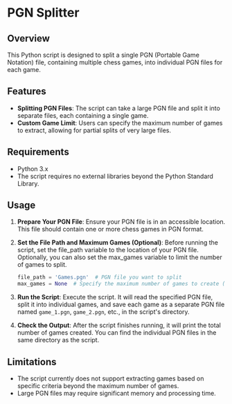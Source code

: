 
# PGN Splitter

## Overview
This Python script is designed to split a single PGN (Portable Game Notation) file, containing multiple chess games, into individual PGN files for each game.

## Features
- **Splitting PGN Files**: The script can take a large PGN file and split it into separate files, each containing a single game.
- **Custom Game Limit**: Users can specify the maximum number of games to extract, allowing for partial splits of very large files.

## Requirements
- Python 3.x
- The script requires no external libraries beyond the Python Standard Library.

## Usage

1. **Prepare Your PGN File**: Ensure your PGN file is in an accessible location. This file should contain one or more chess games in PGN format.

2. **Set the File Path and Maximum Games (Optional)**: Before running the script, set the file_path variable to the location of your PGN file. Optionally, you can also set the max_games variable to limit the number of games to split.

    ```python
    file_path = 'Games.pgn'  # PGN file you want to split
    max_games = None  # Specify the maximum number of games to create (optional), set None to extract all games
    

3. **Run the Script**: Execute the script. It will read the specified PGN file, split it into individual games, and save each game as a separate PGN file named `game_1.pgn`, `game_2.pgn`, etc., in the script's directory.

4. **Check the Output**: After the script finishes running, it will print the total number of games created. You can find the individual PGN files in the same directory as the script.

## Limitations
- The script currently does not support extracting games based on specific criteria beyond the maximum number of games.
- Large PGN files may require significant memory and processing time.